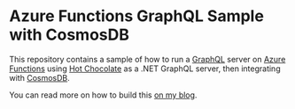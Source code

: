 # Azure Functions GraphQL Sample with CosmosDB

This repository contains a sample of how to run a [GraphQL](https://graphql.org) server on [Azure Functions](https://docs.microsoft.com/azure/functions/?WT.mc_id=javascript-0000-aapowell) using [Hot Chocolate](https://hotchocolate.io/) as a .NET GraphQL server, then integrating with [CosmosDB](https://docs.microsoft.com/azure/cosmos-db/?WT.mc_id=javascript-0000-aapowell).

You can read more on how to build this [on my blog](https://www.aaron-powell.com/posts/2020-09-04-graphql-on-azure-part-4-serverless-comsosdb/).
